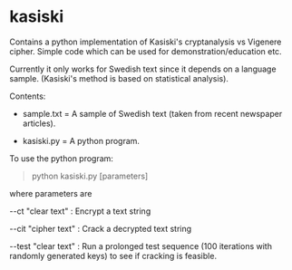# kasiski
Contains a python implementation of Kasiski's cryptanalysis vs Vigenere cipher. Simple code which can be used for demonstration/education etc.

Currently it only works for Swedish text since it depends on a language sample. (Kasiski's method is based on statistical analysis). 

Contents:

* sample.txt = A sample of Swedish text (taken from recent newspaper articles). 

* kasiski.py = A python program. 

To use the python program:

>python kasiski.py [parameters]

where parameters are

--ct   "clear text"  : Encrypt a text string

--cit  "cipher text" : Crack a decrypted text string

--test "clear text"  : Run a prolonged test sequence (100 iterations with randomly generated keys) to see if cracking is feasible. 

